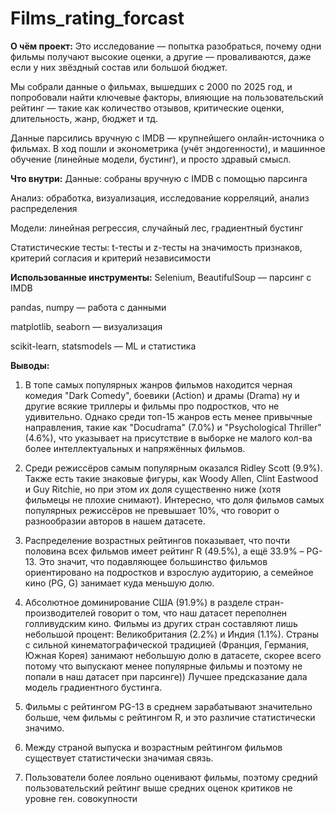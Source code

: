 # Films_rating_forcast

**О чём проект:**
Это исследование — попытка разобраться, почему одни фильмы получают высокие оценки, а другие — проваливаются, даже если у них звёздный состав или большой бюджет.

Мы собрали данные о фильмах, вышедших с 2000 по 2025 год, и попробовали найти ключевые факторы, влияющие на пользовательский рейтинг — такие как количество отзывов, критические оценки, длительность, жанр, бюджет и тд.

Данные парсились вручную с IMDB — крупнейшего онлайн-источника о фильмах. В ход пошли и эконометрика (учёт эндогенности), и машинное обучение (линейные модели, бустинг), и просто здравый смысл.

**Что внутри:**
 Данные: собраны вручную с IMDB с помощью парсинга

 Анализ: обработка, визуализация, исследование корреляций, анализ распределения

 Модели: линейная регрессия, случайный лес, градиентный бустинг

 Статистические тесты: t-тесты и z-тесты на значимость признаков, критерий согласия и критерий независимости

**Использованные инструменты:**
Selenium, BeautifulSoup — парсинг с IMDB

pandas, numpy — работа с данными

matplotlib, seaborn — визуализация

scikit-learn, statsmodels — ML и статистика

**Выводы:**
1. В топе самых популярных жанров фильмов находится черная комедия "Dark Comedy", боевики (Action) и драмы (Drama) ну и другие всякие триллеры и фильмы про подростков, что не удивительно. Однако среди топ-15 жанров есть менее привычные направления, такие как "Docudrama" (7.0%) и "Psychological Thriller" (4.6%), что указывает на присутствие в выборке не малого кол-ва более интеллектуальных и напряжённых фильмов.

2. Среди режиссёров самым популярным оказался Ridley Scott (9.9%). Также есть такие знаковые фигуры, как Woody Allen, Clint Eastwood и Guy Ritchie, но при этом их доля существенно ниже (хотя фильмецы не плохие снимают). Интересно, что доля фильмов самых популярных режиссёров не превышает 10%, что говорит о разнообразии авторов в нашем датасете.

3. Распределение возрастных рейтингов показывает, что почти половина всех фильмов имеет рейтинг R (49.5%), а ещё 33.9% – PG-13. Это значит, что подавляющее большинство фильмов ориентировано на подростков и взрослую аудиторию, а семейное кино (PG, G) занимает куда меньшую долю.

4. Абсолютное доминирование США (91.9%) в разделе стран-производителей говорит о том, что наш датасет переполнен голливудским кино. Фильмы из других стран составляют лишь небольшой процент: Великобритания (2.2%) и Индия (1.1%). Страны с сильной кинематографической традицией (Франция, Германия, Южная Корея) занимают небольшую долю в датасете, скорее всего потому что выпускают менее популярные фильмы и поэтому не попали в наш датасет при парсинге))
Лучшее предсказание дала модель градиентного бустинга.

5. Фильмы с рейтингом PG-13 в среднем зарабатывают значительно больше, чем фильмы с рейтингом R, и это различие статистически значимо.

6. Между страной выпуска и возрастным рейтингом фильмов существует статистически значимая связь.

7. Пользователи более лояльно оценивают фильмы, поэтому средний пользовательский рейтинг выше средних оценок критиков не уровне ген. совокупности
